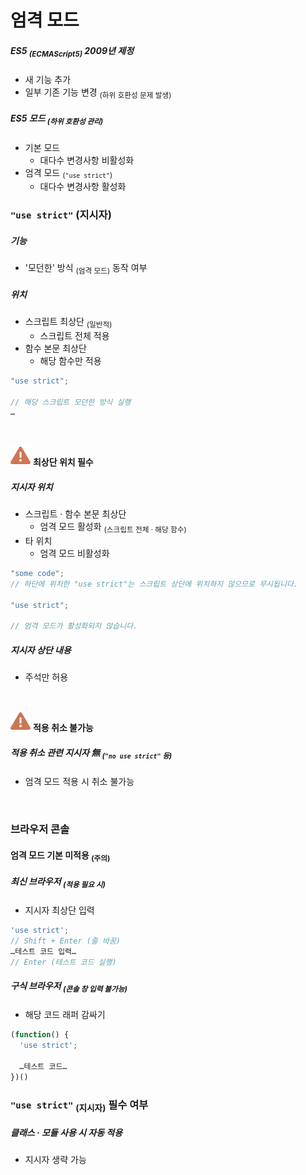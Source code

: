 엄격 모드
====

##### ES5 <sub>(ECMAScript5)</sub> 2009년 제정
- 새 기능 추가
- 일부 기존 기능 변경 <sub>(하위 호환성 문제 발생)</sub>

##### ES5 모드 <sub>(하위 호환성 관리)</sub>
- 기본 모드
  - 대다수 변경사항 비활성화
- 엄격 모드 <sub>(`"use strict"`)</sub>
  - 대다수 변경사항 활성화

### `"use strict"` <subP>(지시자)</subP>

##### 기능
- '모던한' 방식 <sub>(엄격 모드)</sub> 동작 여부

##### 위치
- 스크립트 최상단 <sub>(일반적)</sub>
  - 스크립트 전체 적용
- 함수 본문 최상단
  - 해당 함수만 적용
```javascript
"use strict";

// 해당 스크립트 모던한 방식 실행
…
```

<br />

<img src="../../images/commons/icons/triangle-exclamation-solid.svg" /> **최상단 위치 필수**

##### 지시자 위치
- 스크립트 · 함수 본문 최상단
  - 엄격 모드 활성화 <sub>(스크립트 전체 · 해당 함수)</sub>
- 타 위치
  - 엄격 모드 비활성화
```javascript
"some code";
// 하단에 위치한 "use strict"는 스크립트 상단에 위치하지 않으므로 무시됩니다.

"use strict";

// 엄격 모드가 활성화되지 않습니다.
```

##### 지시자 상단 내용
- 주석만 허용

<br />

<img src="../../images/commons/icons/triangle-exclamation-solid.svg" /> **적용 취소 불가능**

##### 적용 취소 관련 지시자 無 <sub>(`"no use strict"` 등)</sub>
- 엄격 모드 적용 시 취소 불가능

<br />

### 브라우저 콘솔

#### 엄격 모드 기본 미적용 <sub>(주의)</sub>

##### 최신 브라우저 <sub>(적용 필요 시)</sub>
- 지시자 최상단 입력
```javascript
'use strict';
// Shift + Enter (줄 바꿈)
…테스트 코드 입력…
// Enter (테스트 코드 실행)
```

##### 구식 브라우저 <sub>(콘솔 창 입력 불가능)</sub>
- 해당 코드 래퍼 감싸기
```javascript
(function() {
  'use strict';

  …테스트 코드…
})()
```

### `"use strict"` <sub>(지시자)</sub> 필수 여부

##### 클래스 · 모듈 사용 시 자동 적용
- 지시자 생략 가능
